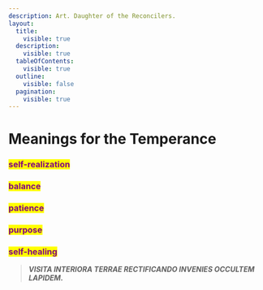 ```yaml
---
description: Art. Daughter of the Reconcilers.
layout:
  title:
    visible: true
  description:
    visible: true
  tableOfContents:
    visible: true
  outline:
    visible: false
  pagination:
    visible: true
---
```


# Meanings for the Temperance

### <mark style="color:purple;">self-realization</mark>&#x20;

### <mark style="color:purple;">balance</mark>&#x20;

### <mark style="color:purple;">patience</mark>&#x20;

### <mark style="color:purple;">purpose</mark>&#x20;

### <mark style="color:purple;">self-healing</mark>&#x20;



> _**VISITA INTERIORA TERRAE RECTIFICANDO INVENIES OCCULTEM LAPIDEM.**_
